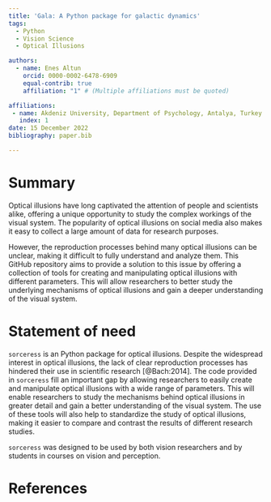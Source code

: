 ```yaml
---
title: 'Gala: A Python package for galactic dynamics'
tags:
  - Python
  - Vision Science
  - Optical Illusions

authors:
  - name: Enes Altun
    orcid: 0000-0002-6478-6909
    equal-contrib: true
    affiliation: "1" # (Multiple affiliations must be quoted)

affiliations:
 - name: Akdeniz University, Department of Psychology, Antalya, Turkey
   index: 1
date: 15 December 2022
bibliography: paper.bib

---
```


# Summary

Optical illusions have long captivated the attention of people and scientists alike, offering a unique opportunity to study the complex workings of the visual system. The popularity of optical illusions on social media also makes it easy to collect a large amount of data for research purposes.

However, the reproduction processes behind many optical illusions can be unclear, making it difficult to fully understand and analyze them. This GitHub repository aims to provide a solution to this issue by offering a collection of tools for creating and manipulating optical illusions with different parameters. This will allow researchers to better study the underlying mechanisms of optical illusions and gain a deeper understanding of the visual system.

# Statement of need

`sorceress` is an Python package for optical illusions. Despite the widespread interest in optical illusions, the lack of clear reproduction processes has hindered their use in scientific research [@Bach:2014]. The code provided in  `sorceress`  fill an important gap by allowing researchers to easily create and manipulate optical illusions with a wide range of parameters. This will enable researchers to study the mechanisms behind optical illusions in greater detail and gain a better understanding of the visual system. The use of these tools will also help to standardize the study of optical illusions, making it easier to compare and contrast the results of different research studies.

`sorceress` was designed to be used by both vision researchers and by students in courses on vision and perception.

# References